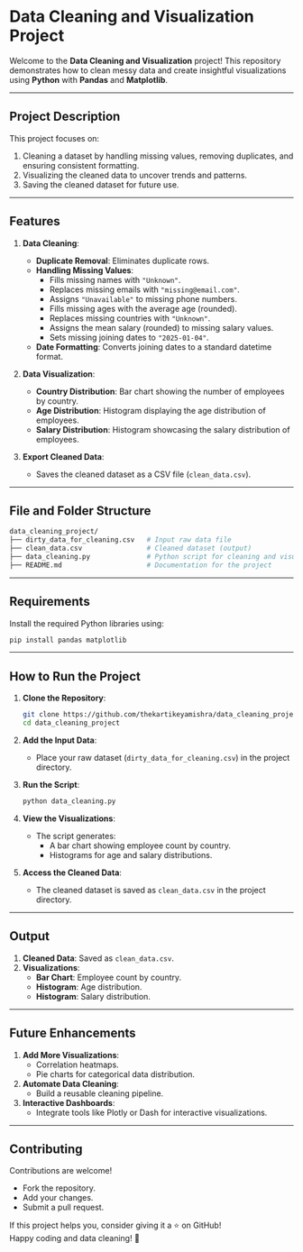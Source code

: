# **Data Cleaning and Visualization Project**

Welcome to the **Data Cleaning and Visualization** project! This repository demonstrates how to clean messy data and create insightful visualizations using **Python** with **Pandas** and **Matplotlib**.

---

## **Project Description**

This project focuses on:
1. Cleaning a dataset by handling missing values, removing duplicates, and ensuring consistent formatting.
2. Visualizing the cleaned data to uncover trends and patterns.
3. Saving the cleaned dataset for future use.

---

## **Features**

1. **Data Cleaning**:
   - **Duplicate Removal**: Eliminates duplicate rows.
   - **Handling Missing Values**:
     - Fills missing names with `"Unknown"`.
     - Replaces missing emails with `"missing@email.com"`.
     - Assigns `"Unavailable"` to missing phone numbers.
     - Fills missing ages with the average age (rounded).
     - Replaces missing countries with `"Unknown"`.
     - Assigns the mean salary (rounded) to missing salary values.
     - Sets missing joining dates to `"2025-01-04"`.
   - **Date Formatting**: Converts joining dates to a standard datetime format.

2. **Data Visualization**:
   - **Country Distribution**: Bar chart showing the number of employees by country.
   - **Age Distribution**: Histogram displaying the age distribution of employees.
   - **Salary Distribution**: Histogram showcasing the salary distribution of employees.

3. **Export Cleaned Data**:
   - Saves the cleaned dataset as a CSV file (`clean_data.csv`).

---

## **File and Folder Structure**

```bash
data_cleaning_project/
├── dirty_data_for_cleaning.csv   # Input raw data file
├── clean_data.csv                # Cleaned dataset (output)
├── data_cleaning.py              # Python script for cleaning and visualization
├── README.md                     # Documentation for the project
```

---

## **Requirements**

Install the required Python libraries using:
```bash
pip install pandas matplotlib
```

---

## **How to Run the Project**

1. **Clone the Repository**:
   ```bash
   git clone https://github.com/thekartikeyamishra/data_cleaning_project.git
   cd data_cleaning_project
   ```

2. **Add the Input Data**:
   - Place your raw dataset (`dirty_data_for_cleaning.csv`) in the project directory.

3. **Run the Script**:
   ```bash
   python data_cleaning.py
   ```

4. **View the Visualizations**:
   - The script generates:
     - A bar chart showing employee count by country.
     - Histograms for age and salary distributions.

5. **Access the Cleaned Data**:
   - The cleaned dataset is saved as `clean_data.csv` in the project directory.

---


## **Output**

1. **Cleaned Data**: Saved as `clean_data.csv`.
2. **Visualizations**:
   - **Bar Chart**: Employee count by country.
   - **Histogram**: Age distribution.
   - **Histogram**: Salary distribution.

---

## **Future Enhancements**

1. **Add More Visualizations**:
   - Correlation heatmaps.
   - Pie charts for categorical data distribution.
2. **Automate Data Cleaning**:
   - Build a reusable cleaning pipeline.
3. **Interactive Dashboards**:
   - Integrate tools like Plotly or Dash for interactive visualizations.

---

## **Contributing**

Contributions are welcome!  
- Fork the repository.  
- Add your changes.  
- Submit a pull request.


If this project helps you, consider giving it a ⭐ on GitHub!  
Happy coding and data cleaning! 🚀
